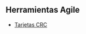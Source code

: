 ## Herramientas Agile
  
* [Tarjetas CRC](https://docs.google.com/spreadsheets/d/1Er4l3Mob2QncpFNu6no5fU4pSNiKqjEN/edit?gid=1176415681#gid=1176415681)
